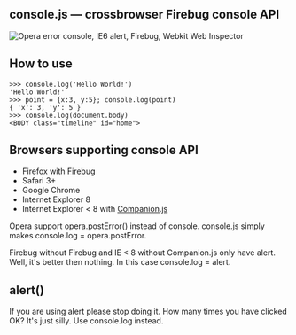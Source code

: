 console.js — crossbrowser Firebug console API
---------------------------------------------

![Opera error console, IE6 alert, Firebug, Webkit Web Inspector](/nv/console.js/raw/master/intro.png)

How to use
----------

    >>> console.log('Hello World!')
    'Hello World!'
    >>> point = {x:3, y:5}; console.log(point)
    { 'x': 3, 'y': 5 }
    >>> console.log(document.body)
    <BODY class="timeline" id="home">

Browsers supporting console API
-------------------------------
  * Firefox with [Firebug][]
  * Safari 3+
  * Google Chrome
  * Internet Explorer 8
  * Internet Explorer < 8 with [Companion.js][]

Opera support opera.postError() instead of console. console.js simply makes console.log = opera.postError.

Firebug without Firebug and IE < 8 without Companion.js only have alert. Well, it's better then nothing. In this case console.log = alert.

  [Firebug]: http://getfirebug.com/
  [Companion.js]: http://www.my-debugbar.com/wiki/CompanionJS/HomePage


alert()
-------
If you are using alert please stop doing it. How many times you have clicked OK? It's just silly. Use console.log instead.
